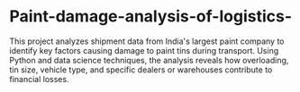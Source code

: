 # Paint-damage-analysis-of-logistics-
This project analyzes shipment data from India's largest paint company to identify key factors causing damage to paint tins during transport. Using Python and data science techniques, the analysis reveals how overloading, tin size, vehicle type, and specific dealers or warehouses contribute to financial losses. 
